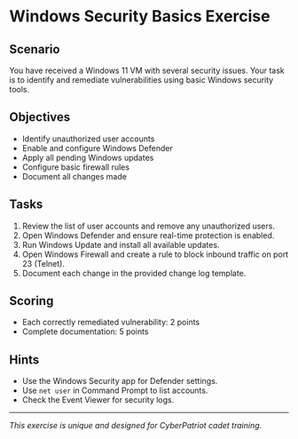 # Windows Security Basics Exercise

## Scenario

You have received a Windows 11 VM with several security issues. Your task is to identify and remediate vulnerabilities using basic Windows security tools.

## Objectives

- Identify unauthorized user accounts
- Enable and configure Windows Defender
- Apply all pending Windows updates
- Configure basic firewall rules
- Document all changes made

## Tasks

1. Review the list of user accounts and remove any unauthorized users.
2. Open Windows Defender and ensure real-time protection is enabled.
3. Run Windows Update and install all available updates.
4. Open Windows Firewall and create a rule to block inbound traffic on port 23 (Telnet).
5. Document each change in the provided change log template.

## Scoring

- Each correctly remediated vulnerability: 2 points
- Complete documentation: 5 points

## Hints

- Use the Windows Security app for Defender settings.
- Use `net user` in Command Prompt to list accounts.
- Check the Event Viewer for security logs.

---
*This exercise is unique and designed for CyberPatriot cadet training.*
